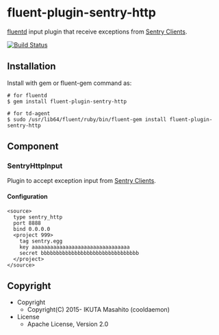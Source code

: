 # fluent-plugin-sentry-http

[fluentd](http://fluentd.org) input plugin that receive exceptions from [Sentry Clients](https://github.com/getsentry).

[![Build Status](https://travis-ci.org/cooldaemon/fluent-plugin-sentry-http.svg?branch=master)](https://travis-ci.org/cooldaemon/fluent-plugin-sentry-http)

## Installation

Install with gem or fluent-gem command as:

```
# for fluentd
$ gem install fluent-plugin-sentry-http

# for td-agent
$ sudo /usr/lib64/fluent/ruby/bin/fluent-gem install fluent-plugin-sentry-http
```

## Component

### SentryHttpInput

Plugin to accept exception input from [Sentry Clients](https://github.com/getsentry).

#### Configuration

```
<source>
  type sentry_http
  port 8888
  bind 0.0.0.0
  <project 999>
    tag sentry.egg
    key aaaaaaaaaaaaaaaaaaaaaaaaaaaaaaaa
    secret bbbbbbbbbbbbbbbbbbbbbbbbbbbbbbbb
  </project>
</source>
```

## Copyright

- Copyright
  - Copyright(C) 2015- IKUTA Masahito (cooldaemon)
- License
  - Apache License, Version 2.0
